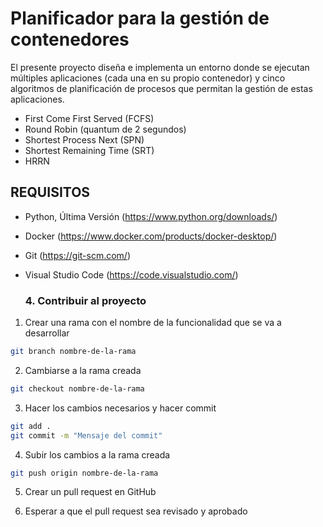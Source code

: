 # Planificador para la gestión de contenedores

El presente proyecto diseña e implementa un entorno donde se ejecutan múltiples aplicaciones (cada una en su propio contenedor) y cinco algoritmos de planificación de procesos que permitan la gestión de estas aplicaciones. 

* First Come First Served (FCFS)
* Round Robin (quantum de 2 segundos)
* Shortest Process Next (SPN)
* Shortest Remaining Time (SRT)
* HRRN 
 
## REQUISITOS

- Python, Última Versión (https://www.python.org/downloads/)
- Docker (https://www.docker.com/products/docker-desktop/)
- Git (https://git-scm.com/)
- Visual Studio Code (https://code.visualstudio.com/)

  ### 4. Contribuir al proyecto

1. Crear una rama con el nombre de la funcionalidad que se va a desarrollar

```bash
git branch nombre-de-la-rama
```

2. Cambiarse a la rama creada

```bash
git checkout nombre-de-la-rama
```

3. Hacer los cambios necesarios y hacer commit

```bash
git add .
git commit -m "Mensaje del commit"
```

4. Subir los cambios a la rama creada

```bash
git push origin nombre-de-la-rama
```

5. Crear un pull request en GitHub

6. Esperar a que el pull request sea revisado y aprobado


